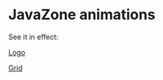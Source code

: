 # JavaZone animations

See it in effect:

[Logo](https://holgerl.github.io/javazone-animations/built/logo.html)

[Grid](https://holgerl.github.io/javazone-animations/built/grid.html)